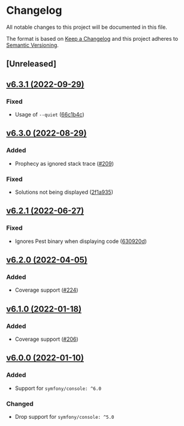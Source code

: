 # Changelog
All notable changes to this project will be documented in this file.

The format is based on [Keep a Changelog](http://keepachangelog.com/)
and this project adheres to [Semantic Versioning](http://semver.org/).

## [Unreleased]

## [v6.3.1 (2022-09-29)](https://github.com/nunomaduro/collision/compare/v6.3.0...v6.3.1)
### Fixed
- Usage of `--quiet` ([66c1b4c](https://github.com/nunomaduro/collision/commit/66c1b4c025c5fd9f1b41d5e72861a4ca2f238a20))

## [v6.3.0 (2022-08-29)](https://github.com/nunomaduro/collision/compare/v6.2.1...v6.3.0)
### Added
- Prophecy as ignored stack trace ([#209](https://github.com/nunomaduro/collision/pull/209))

### Fixed
- Solutions not being displayed ([2f1a935](https://github.com/nunomaduro/collision/commit/2f1a9355bd1001de297f16e1f349f5d754ea3d69))

## [v6.2.1 (2022-06-27)](https://github.com/nunomaduro/collision/compare/v6.2.0...v6.2.1)
### Fixed
- Ignores Pest binary when displaying code ([630920d](https://github.com/nunomaduro/collision/commit/630920d20c6233c1f45d281d67a842b52dcd5f29))

## [v6.2.0 (2022-04-05)](https://github.com/nunomaduro/collision/compare/v6.1.0...v6.2.0)
### Added
- Coverage support ([#224](https://github.com/nunomaduro/collision/pull/224))

## [v6.1.0 (2022-01-18)](https://github.com/nunomaduro/collision/compare/v6.0.0...v6.1.0)
### Added
- Coverage support ([#206](https://github.com/nunomaduro/collision/pull/206))

## [v6.0.0 (2022-01-10)](https://github.com/nunomaduro/collision/compare/v5.11.0...v6.0.0)
### Added
- Support for `symfony/console: ^6.0`

### Changed
- Drop support for `symfony/console: ^5.0`
